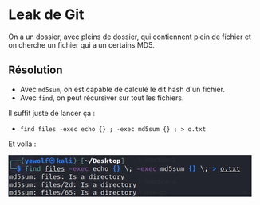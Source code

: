 # Leak de Git

On a un dossier, avec pleins de dossier, qui contiennent plein de fichier et on cherche un fichier qui a un certains MD5.

## Résolution

- Avec `md5sum`, on est capable de calculé le dit hash d'un fichier.
- Avec `find`, on peut récursiver sur tout les fichiers.

Il suffit juste de lancer ça : 

- `find files -exec echo {} ; -exec md5sum {} ; > o.txt` 

Et voilà :

![img](./0.png)